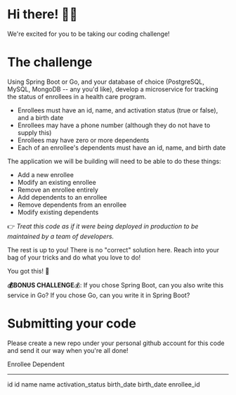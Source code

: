 # Hi there! 🐱‍🏍

We're excited for you to be taking our coding challenge! 

# The challenge

Using Spring Boot or Go, and your database of choice (PostgreSQL, MySQL, MongoDB -- any you'd like), develop a microservice for tracking the status of enrollees in a health care program.
- Enrollees must have an id, name, and activation status (true or false), and a birth date
- Enrollees may have a phone number (although they do not have to supply this)
- Enrollees may have zero or more dependents
- Each of an enrollee's dependents must have an id, name, and birth date

The application we will be building will need to be able to do these things:
- Add a new enrollee
- Modify an existing enrollee
- Remove an enrollee entirely
- Add dependents to an enrollee
- Remove dependents from an enrollee
- Modify existing dependents


👉 _Treat this code as if it were being deployed in production to be maintained by a team of developers._ 

The rest is up to you! There is no "correct" solution here. Reach into your bag of your tricks and do what you love to do!

You got this! 💪

**💰BONUS CHALLENGE**💰: If you chose Spring Boot, can you also write this service in Go? If you chose Go, can you write it in Spring Boot?

# Submitting your code
Please create a new repo under your personal github account for this code and send it our way when you're all done!




Enrollee                                  Dependent
---------								-------------
id										id
name									name
activation_status						birth_date
birth_date								enrollee_id
